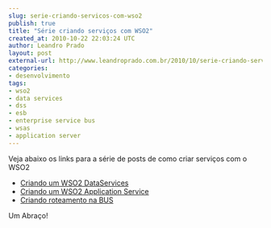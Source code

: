 ```yaml
---
slug: serie-criando-servicos-com-wso2
publish: true
title: "Série criando serviços com WSO2"
created_at: 2010-10-22 22:03:24 UTC
author: Leandro Prado
layout: post
external-url: http://www.leandroprado.com.br/2010/10/serie-criando-servicos-com-wso2/
categories:
- desenvolvimento
tags:
- wso2
- data services
- dss
- esb
- enterprise service bus
- wsas
- application server
---
```


Veja abaixo os links para a série de posts de como criar serviços com o WSO2

* <a href="http://www.leandroprado.com.br/2010/09/criando-servicos-com-o-wso2-parte-1-wso2-data-services/">Criando um WSO2 DataServices</a>
* <a href="http://www.leandroprado.com.br/2010/10/criando-servicos-com-o-wso2-parte-2-wso2-wsas/">Criando um WSO2 Application Service</a>
* <a href="http://www.leandroprado.com.br/2010/10/criando-servicos-com-o-wso2-parte-3-wso2-esb">Criando roteamento na BUS</a>

Um Abraço!
